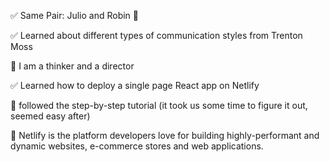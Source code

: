 ✅ Same Pair: Julio and Robin 🦖

✅ Learned about different types of communication styles from Trenton Moss

🔸 I am a thinker and a director

✅ Learned how to deploy a single page React app on Netlify

🔸 followed the step-by-step tutorial (it took us some time to figure it out, seemed easy after)

🔸 Netlify is the platform developers love for building highly-performant and dynamic websites, e-commerce stores and web applications.
